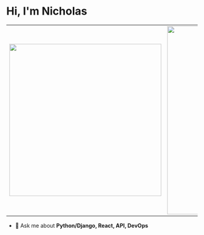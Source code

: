 <h1 align="left">Hi, I'm Nicholas</h1>

<center>
  <table>
    <tr>
        <td>
          <img width="400px" align="center" 
               src="https://github-readme-stats.vercel.app/api/top-langs/?username=nicholasvmoreno&hide=html,php,blade,makefile,vhdl,c,qmake,css&langs_count=6&layout=compact&theme=dracula" />
      </td>
      <td>
          <img width="495px" align="center" src="https://github-readme-stats.vercel.app/api?username=nicholasvmoreno&show_icons=true&count_private=true&theme=dracula" />
      </td>
    </tr>   
  </table>
</center>

- 💬 Ask me about **Python/Django, React, API, DevOps**
